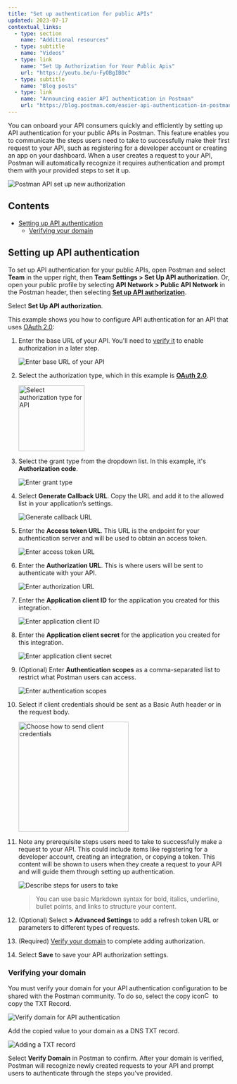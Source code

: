 ```yaml
---
title: "Set up authentication for public APIs"
updated: 2023-07-17
contextual_links:
  - type: section
    name: "Additional resources"
  - type: subtitle
    name: "Videos"
  - type: link
    name: "Set Up Authorization for Your Public Apis"
    url: "https://youtu.be/u-FyOBgIB0c"
  - type: subtitle
    name: "Blog posts"
  - type: link
    name: "Announcing easier API authentication in Postman"
    url: "https://blog.postman.com/easier-api-authentication-in-postman/"
---
```


You can onboard your API consumers quickly and efficiently by setting up API authentication for your public APIs in Postman. This feature enables you to communicate the steps users need to take to successfully make their first request to your API, such as registering for a developer account or creating an app on your dashboard. When a user creates a request to your API, Postman will automatically recognize it requires authentication and prompt them with your provided steps to set it up.

<img alt="Postman API set up new authorization" src="https://assets.postman.com/postman-docs/v10/easy-auth-flow-v10.16.gif"/>

## Contents

* [Setting up API authentication](#setting-up-api-authentication)
    * [Verifying your domain](#verifying-your-domain)

## Setting up API authentication

To set up API authentication for your public APIs, open Postman and select **Team** in the upper right, then **Team Settings > Set Up API authorization**. Or, open your public profile by selecting **API Network > Public API Network** in the Postman header, then selecting **[Set up API authorization](https://go.postman.co/settings/team/api-authentication)**.

Select **Set Up API authorization**.

This example shows you how to configure API authentication for an API that uses [OAuth 2.0](/docs/sending-requests/authorization/oauth-20/):

1. Enter the base URL of your API. You'll need to [verify it](#verifying-your-domain) to enable authorization in a later step.

    <img alt="Enter base URL of your API" src="https://assets.postman.com/postman-docs/v10/enter-base-url-api-v10.16.jpg"/>

2. Select the authorization type, which in this example is [**OAuth 2.0**](/docs/sending-requests/authorization/oauth-20/).

    <img alt="Select authorization type for API" src="https://assets.postman.com/postman-docs/v10/select-authorization-type-v10.16.jpg" width="150px"/>

3. Select the grant type from the dropdown list. In this example, it's **Authorization code**.

    <img alt="Enter grant type" src="https://assets.postman.com/postman-docs/v10/enter-grant-type-v10.16.jpg"/>

4. Select **Generate Callback URL**. Copy the URL and add it to the allowed list in your application’s settings.

    <img alt="Generate callback URL" src="https://assets.postman.com/postman-docs/v10/generate-callback-url-v10.16.jpg"/>

5. Enter the **Access token URL**. This URL is the endpoint for your authentication server and will be used to obtain an access token.

    <img alt="Enter access token URL" src="https://assets.postman.com/postman-docs/v10/enter-access-token-url-v10.16.jpg"/>

6. Enter the **Authorization URL**. This is where users will be sent to authenticate with your API.

    <img alt="Enter authorization URL" src="https://assets.postman.com/postman-docs/v10/enter-authorization-url-v10.16.jpg"/>

7. Enter the **Application client ID** for the application you created for this integration.

    <img alt="Enter application client ID" src="https://assets.postman.com/postman-docs/v10/enter-app-client-id-v10.16.jpg"/>

8. Enter the **Application client secret** for the application you created for this integration.

    <img alt="Enter application client secret" src="https://assets.postman.com/postman-docs/v10/enter-app-client-secret-v10.16.jpg"/>

9. (Optional) Enter **Authentication scopes** as a comma-separated list to restrict what Postman users can access.

    <img alt="Enter authentication scopes" src="https://assets.postman.com/postman-docs/v10/enter-authentication-scopes-v10.16.jpg"/>

10. Select if client credentials should be sent as a Basic Auth header or in the request body.

    <img alt="Choose how to send client credentials" src="https://assets.postman.com/postman-docs/v10/how-to-send-client-credentials-v10.16.jpg" width="250px"/>

11. Note any prerequisite steps users need to take to successfully make a request to your API. This could include items like registering for a developer account, creating an integration, or copying a token. This content will be shown to users when they create a request to your API and will guide them through setting up authentication.

    <img alt="Describe steps for users to take" src="https://assets.postman.com/postman-docs/v10/describe-prereq-steps-for-users-v10.16.jpg"/>

    > You can use basic Markdown syntax for bold, italics, underline, bullet points, and links to structure your content.

12. (Optional) Select **> Advanced Settings** to add a refresh token URL or parameters to different types of requests.
13. (Required) [Verify your domain](#verifying-your-domain) to complete adding authorization.
14. Select **Save** to save your API authorization settings.

### Verifying your domain

You must verify your domain for your API authentication configuration to be shared with the Postman community. To do so, select the copy icon<img alt="Copy icon" src="https://assets.postman.com/postman-docs/icon-copy-v9.jpg#icon" width="15px"> to copy the TXT Record.

<img alt="Verify domain for API authentication" src="https://assets.postman.com/postman-docs/v10/domain-verification-v10.16.jpg"/>

Add the copied value to your domain as a DNS TXT record.

![Adding a TXT record](https://assets.postman.com/postman-docs/v10/custom-domains-add-txt.jpg)

Select **Verify Domain** in Postman to confirm. After your domain is verified, Postman will recognize newly created requests to your API and prompt users to authenticate through the steps you've provided.
